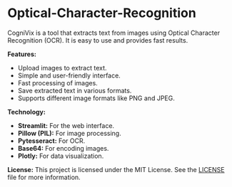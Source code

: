 # Optical-Character-Recognition

CogniVix is a tool that extracts text from images using Optical Character Recognition (OCR). It is easy to use and provides fast results.

**Features:**

  - Upload images to extract text.
  - Simple and user-friendly interface.
  - Fast processing of images.
  - Save extracted text in various formats.
  - Supports different image formats like PNG and JPEG.

**Technology:**

  - **Streamlit:** For the web interface.
  - **Pillow (PIL):** For image processing.
  - **Pytesseract:** For OCR.
  - **Base64:** For encoding images.
  - **Plotly:** For data visualization.

**License:**
This project is licensed under the MIT License. See the [LICENSE](https://opensource.org/license/MIT) file for more information.
